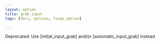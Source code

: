 ```yaml
---
layout: option
title: grab_input
tags: [docs, options, fsuae_option]

---
```


Deprecated: Use [initial_input_grab] and/or [automatic_input_grab] instead
